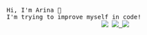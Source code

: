# <p align="center">
</div>
  <samp>
    Hi, I'm Arina 👋<br>
    I'm trying to improve myself in code!<br>
<div align="center">
  <a href="https://instagram.com/aisagoriacha/*" target="_blank"><img src="https://img.shields.io/badge/INSTAGRAM%20-DC3175.svg?&style=for-the-badge&logo=instagram&logoColor=white"></a>
  <a href="https://discord.gg/pUeeTb6fND" target="_blank"><img src="https://img.shields.io/badge></a>
</div>
 # <p align="center">
  <a href="https://discord.com/users/1163454377055494264" target="_blank"><img src="https://img.shields.io/badge/Discord-Server-pUeeTb6fND?style=for-the-badge&logo=discord&logoColor=white"></a>
  </samp>
</p>
